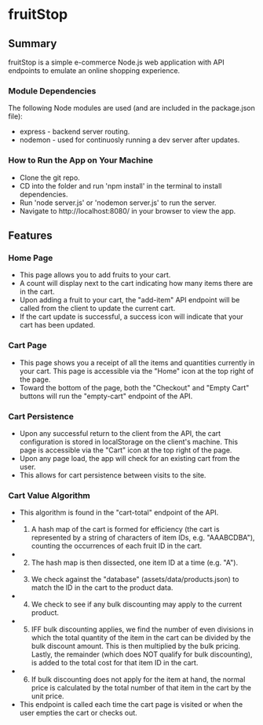 # fruitStop
## Summary
fruitStop is a simple e-commerce Node.js web application with API endpoints to emulate an online shopping experience.

### Module Dependencies
The following Node modules are used (and are included in the package.json file):
* express - backend server routing.
* nodemon - used for continuosly running a dev server after updates.

### How to Run the App on Your Machine
* Clone the git repo.
* CD into the folder and run 'npm install' in the terminal to install dependencies.
* Run 'node server.js' or 'nodemon server.js' to run the server.
* Navigate to http://localhost:8080/ in your browser to view the app.

## Features

### Home Page
* This page allows you to add fruits to your cart. 
* A count will display next to the cart indicating how many items there are in the cart.
* Upon adding a fruit to your cart, the "add-item" API endpoint will be called from the client to update the current cart.
* If the cart update is successful, a success icon will indicate that your cart has been updated.

### Cart Page
* This page shows you a receipt of all the items and quantities currently in your cart. This page is accessible via the "Home" icon at the top right of the page.
* Toward the bottom of the page, both the "Checkout" and "Empty Cart" buttons will run the "empty-cart" endpoint of the API.

### Cart Persistence
* Upon any successful return to the client from the API, the cart configuration is stored in localStorage on the client's machine. This page is accessible via the "Cart" icon at the top right of the page.
* Upon any page load, the app will check for an existing cart from the user.
* This allows for cart persistence between visits to the site.

### Cart Value Algorithm
* This algorithm is found in the "cart-total" endpoint of the API.
* 1. A hash map of the cart is formed for efficiency (the cart is represented by a string of characters of item IDs, e.g. "AAABCDBA"), counting the occurrences of each fruit ID in the cart.
* 2. The hash map is then dissected, one item ID at a time (e.g. "A").
* 3. We check against the "database" (assets/data/products.json) to match the ID in the cart to the product data.
* 4. We check to see if any bulk discounting may apply to the current product.
* 5. IFF bulk discounting applies, we find the number of even divisions in which the total quantity of the item in the cart can be divided by the bulk discount amount. This is then multiplied by the bulk pricing. Lastly, the remainder (which does NOT qualify for bulk discounting), is added to the total cost for that item ID in the cart.
* 6. If bulk discounting does not apply for the item at hand, the normal price is calculated by the total number of that item in the cart by the unit price.
* This endpoint is called each time the cart page is visited or when the user empties the cart or checks out.
